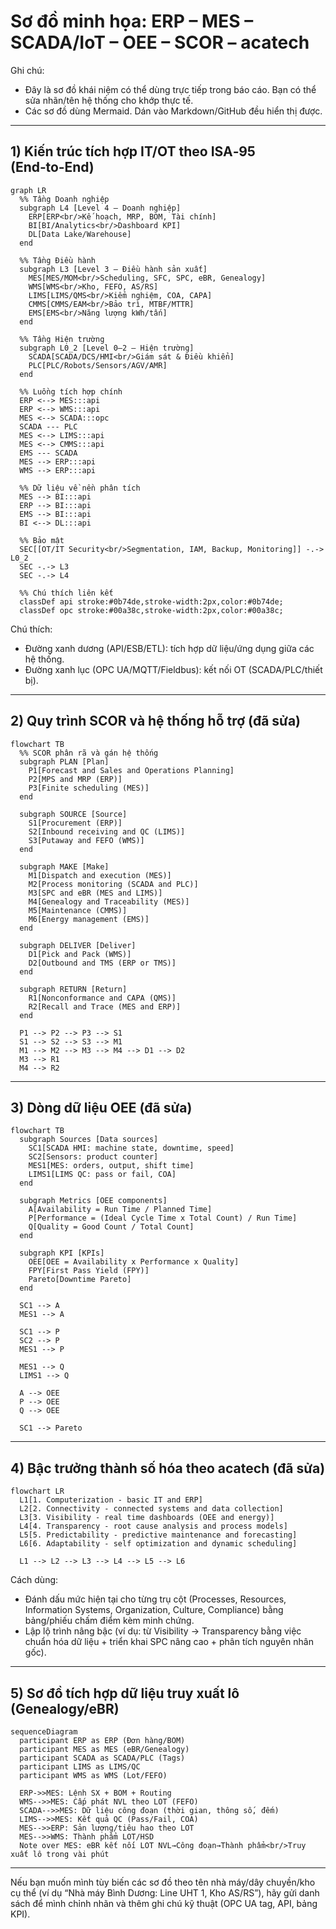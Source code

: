 # Sơ đồ minh họa: ERP – MES – SCADA/IoT – OEE – SCOR – acatech

Ghi chú:
- Đây là sơ đồ khái niệm có thể dùng trực tiếp trong báo cáo. Bạn có thể sửa nhãn/tên hệ thống cho khớp thực tế.
- Các sơ đồ dùng Mermaid. Dán vào Markdown/GitHub đều hiển thị được.

---

## 1) Kiến trúc tích hợp IT/OT theo ISA‑95 (End‑to‑End)

```mermaid
graph LR
  %% Tầng Doanh nghiệp
  subgraph L4 [Level 4 – Doanh nghiệp]
    ERP[ERP<br/>Kế hoạch, MRP, BOM, Tài chính]
    BI[BI/Analytics<br/>Dashboard KPI]
    DL[Data Lake/Warehouse]
  end

  %% Tầng Điều hành
  subgraph L3 [Level 3 – Điều hành sản xuất]
    MES[MES/MOM<br/>Scheduling, SFC, SPC, eBR, Genealogy]
    WMS[WMS<br/>Kho, FEFO, AS/RS]
    LIMS[LIMS/QMS<br/>Kiểm nghiệm, COA, CAPA]
    CMMS[CMMS/EAM<br/>Bảo trì, MTBF/MTTR]
    EMS[EMS<br/>Năng lượng kWh/tấn]
  end

  %% Tầng Hiện trường
  subgraph L0_2 [Level 0–2 – Hiện trường]
    SCADA[SCADA/DCS/HMI<br/>Giám sát & Điều khiển]
    PLC[PLC/Robots/Sensors/AGV/AMR]
  end

  %% Luồng tích hợp chính
  ERP <--> MES:::api
  ERP <--> WMS:::api
  MES <--> SCADA:::opc
  SCADA --- PLC
  MES <--> LIMS:::api
  MES <--> CMMS:::api
  EMS --- SCADA
  MES --> ERP:::api
  WMS --> ERP:::api

  %% Dữ liệu về nền phân tích
  MES --> BI:::api
  ERP --> BI:::api
  EMS --> BI:::api
  BI <--> DL:::api

  %% Bảo mật
  SEC[[OT/IT Security<br/>Segmentation, IAM, Backup, Monitoring]] -.-> L0_2
  SEC -.-> L3
  SEC -.-> L4

  %% Chú thích liên kết
  classDef api stroke:#0b74de,stroke-width:2px,color:#0b74de;
  classDef opc stroke:#00a38c,stroke-width:2px,color:#00a38c;
```

Chú thích:
- Đường xanh dương (API/ESB/ETL): tích hợp dữ liệu/ứng dụng giữa các hệ thống.
- Đường xanh lục (OPC UA/MQTT/Fieldbus): kết nối OT (SCADA/PLC/thiết bị).

---

## 2) Quy trình SCOR và hệ thống hỗ trợ (đã sửa)

```mermaid
flowchart TB
  %% SCOR phân rã và gán hệ thống
  subgraph PLAN [Plan]
    P1[Forecast and Sales and Operations Planning]
    P2[MPS and MRP (ERP)]
    P3[Finite scheduling (MES)]
  end

  subgraph SOURCE [Source]
    S1[Procurement (ERP)]
    S2[Inbound receiving and QC (LIMS)]
    S3[Putaway and FEFO (WMS)]
  end

  subgraph MAKE [Make]
    M1[Dispatch and execution (MES)]
    M2[Process monitoring (SCADA and PLC)]
    M3[SPC and eBR (MES and LIMS)]
    M4[Genealogy and Traceability (MES)]
    M5[Maintenance (CMMS)]
    M6[Energy management (EMS)]
  end

  subgraph DELIVER [Deliver]
    D1[Pick and Pack (WMS)]
    D2[Outbound and TMS (ERP or TMS)]
  end

  subgraph RETURN [Return]
    R1[Nonconformance and CAPA (QMS)]
    R2[Recall and Trace (MES and ERP)]
  end

  P1 --> P2 --> P3 --> S1
  S1 --> S2 --> S3 --> M1
  M1 --> M2 --> M3 --> M4 --> D1 --> D2
  M3 --> R1
  M4 --> R2
```

---

## 3) Dòng dữ liệu OEE (đã sửa)

```mermaid
flowchart TB
  subgraph Sources [Data sources]
    SC1[SCADA HMI: machine state, downtime, speed]
    SC2[Sensors: product counter]
    MES1[MES: orders, output, shift time]
    LIMS1[LIMS QC: pass or fail, COA]
  end

  subgraph Metrics [OEE components]
    A[Availability = Run Time / Planned Time]
    P[Performance = (Ideal Cycle Time x Total Count) / Run Time]
    Q[Quality = Good Count / Total Count]
  end

  subgraph KPI [KPIs]
    OEE[OEE = Availability x Performance x Quality]
    FPY[First Pass Yield (FPY)]
    Pareto[Downtime Pareto]
  end

  SC1 --> A
  MES1 --> A

  SC1 --> P
  SC2 --> P
  MES1 --> P

  MES1 --> Q
  LIMS1 --> Q

  A --> OEE
  P --> OEE
  Q --> OEE

  SC1 --> Pareto
```

---

## 4) Bậc trưởng thành số hóa theo acatech (đã sửa)

```mermaid
flowchart LR
  L1[1. Computerization - basic IT and ERP]
  L2[2. Connectivity - connected systems and data collection]
  L3[3. Visibility - real time dashboards (OEE and energy)]
  L4[4. Transparency - root cause analysis and process models]
  L5[5. Predictability - predictive maintenance and forecasting]
  L6[6. Adaptability - self optimization and dynamic scheduling]

  L1 --> L2 --> L3 --> L4 --> L5 --> L6
```

Cách dùng:
- Đánh dấu mức hiện tại cho từng trụ cột (Processes, Resources, Information Systems, Organization, Culture, Compliance) bằng bảng/phiếu chấm điểm kèm minh chứng.
- Lập lộ trình nâng bậc (ví dụ: từ Visibility → Transparency bằng việc chuẩn hóa dữ liệu + triển khai SPC nâng cao + phân tích nguyên nhân gốc).

---

## 5) Sơ đồ tích hợp dữ liệu truy xuất lô (Genealogy/eBR)

```mermaid
sequenceDiagram
  participant ERP as ERP (Đơn hàng/BOM)
  participant MES as MES (eBR/Genealogy)
  participant SCADA as SCADA/PLC (Tags)
  participant LIMS as LIMS/QC
  participant WMS as WMS (Lot/FEFO)

  ERP->>MES: Lệnh SX + BOM + Routing
  WMS-->>MES: Cấp phát NVL theo LOT (FEFO)
  SCADA-->>MES: Dữ liệu công đoạn (thời gian, thông số, đếm)
  LIMS-->>MES: Kết quả QC (Pass/Fail, COA)
  MES-->>ERP: Sản lượng/tiêu hao theo LOT
  MES-->>WMS: Thành phẩm LOT/HSD
  Note over MES: eBR kết nối LOT NVL→Công đoạn→Thành phẩm<br/>Truy xuất lô trong vài phút
```

---

Nếu bạn muốn mình tùy biến các sơ đồ theo tên nhà máy/dây chuyền/kho cụ thể (ví dụ “Nhà máy Bình Dương: Line UHT 1, Kho AS/RS”), hãy gửi danh sách để mình chỉnh nhãn và thêm ghi chú kỹ thuật (OPC UA tag, API, bảng KPI).
